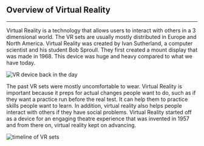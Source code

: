## Overview of Virtual Reality
---

Virtual Reality is a technology that allows users to interact with others in a 3 dimensional world.
  The VR sets are usually mostly distributed in Europe and North America.
    Virtual Reality was created by Ivan Sutherland, a computer scientist and his student Bob Sproull.
      They first created a mount display that was made in 1968. This device was huge and heavy compared to what we have today.

![VR device back in the day](http://students.expression.edu/thatoneblog/files/2016/08/vhfrsword-of-damocles-jpg-1459515301-BYqc-column-width-inline-800x450.jpg)

The past VR sets were mostly uncomfortable to wear. Virtual Reality is important because it preps for actual changes people want to do, such as if they want a practice run before the real test.
  It can help them to practice skills people want to learn.
    In addition, virtual reality also helps people interact with others if they have social problems.
      Virtual Reality started off as a device for an engaging theatre experience that was invented in 1957 and from there on, virtual reality kept on advancing.

![timeline of VR sets](http://augmentedrealitymarketing.pressbooks.com/wp-content/uploads/sites/62119/2017/08/AR-VR-Timeline.png)